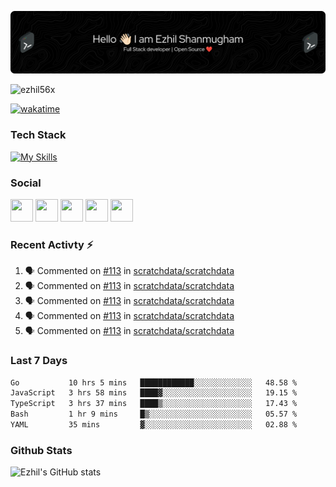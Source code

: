 ![Header](./header.png)

<p align="left"> <img src="https://komarev.com/ghpvc/?username=ezhil56x&label=Profile%20views&color=0e75b6&style=flat" alt="ezhil56x" /> </p>

[![wakatime](https://wakatime.com/badge/user/e780b5d2-6a76-4fde-a594-4ff159327ad3.svg)](https://wakatime.com/@e780b5d2-6a76-4fde-a594-4ff159327ad3)

### Tech Stack

[![My Skills](https://skillicons.dev/icons?i=c,cpp,py,java,kotlin,js,php,html,css,bootstrap,react,ts,nextjs,jquery,flask,nodejs,express,mysql,postgres,mongodb,docker,aws,firebase,vercel,cloudflare,jenkins,nginx,figma&theme=dark&perline=15)](https://skillicons.dev)

### Social

<p align="left">
	<a href="https://discord.com/users/ezhil56x" target="_blank" rel="noreferrer"
		><img
			src="https://skillicons.dev/icons?i=discord&theme=dark"
			width="36"
			height="36"
	/></a>
	<a href="https://www.github.com/ezhil56x" target="_blank" rel="noreferrer"
		><img
			src="https://skillicons.dev/icons?i=github&theme=dark"
			width="36"
			height="36"
	/></a>
	<a href="https://git.selfmade.ninja/ezhil930" target="_blank" rel="noreferrer"
		><img
			src="https://skillicons.dev/icons?i=git&theme=dark"
			width="36"
			height="36"
	/></a>
	<a
		href="https://www.linkedin.com/in/ezhilshanmugham"
		target="_blank"
		rel="noreferrer"
		><img
			src="https://skillicons.dev/icons?i=linkedin&theme=dark"
			width="36"
			height="36"
	/></a>
	<a href="https://www.twitter.com/ezhil56x" target="_blank" rel="noreferrer"
		><img
			src="https://skillicons.dev/icons?i=twitter&theme=dark"
			width="36"
			height="36"
	/></a>
</p>


### Recent Activty ⚡

<!--START_SECTION:activity-->
1. 🗣 Commented on [#113](https://github.com/scratchdata/scratchdata/pull/113#issuecomment-1998539206) in [scratchdata/scratchdata](https://github.com/scratchdata/scratchdata)
2. 🗣 Commented on [#113](https://github.com/scratchdata/scratchdata/pull/113#issuecomment-1998518113) in [scratchdata/scratchdata](https://github.com/scratchdata/scratchdata)
3. 🗣 Commented on [#113](https://github.com/scratchdata/scratchdata/pull/113#issuecomment-1998223046) in [scratchdata/scratchdata](https://github.com/scratchdata/scratchdata)
4. 🗣 Commented on [#113](https://github.com/scratchdata/scratchdata/pull/113#issuecomment-1996727484) in [scratchdata/scratchdata](https://github.com/scratchdata/scratchdata)
5. 🗣 Commented on [#113](https://github.com/scratchdata/scratchdata/pull/113#issuecomment-1996313629) in [scratchdata/scratchdata](https://github.com/scratchdata/scratchdata)

<!--END_SECTION:activity-->

### Last 7 Days

<!--START_SECTION:waka-->

```txt
Go           10 hrs 5 mins   ████████████░░░░░░░░░░░░░   48.58 %
JavaScript   3 hrs 58 mins   ████▓░░░░░░░░░░░░░░░░░░░░   19.15 %
TypeScript   3 hrs 37 mins   ████▒░░░░░░░░░░░░░░░░░░░░   17.43 %
Bash         1 hr 9 mins     █▒░░░░░░░░░░░░░░░░░░░░░░░   05.57 %
YAML         35 mins         ▓░░░░░░░░░░░░░░░░░░░░░░░░   02.88 %
```

<!--END_SECTION:waka-->

### Github Stats

![Ezhil's GitHub stats](https://github-readme-stats.vercel.app/api?username=ezhil56x&theme=dark&show_icons=true)
